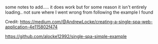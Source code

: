 some notes to add.....
   it does work but for some reason it isn't entirely loading.. 
   not sure where I went wrong from following the example I found

   Credit:
   https://medium.com/@AndrewLocke/creating-a-single-spa-web-application-4e115802f474

https://github.com/alocke12992/single-spa-simple-example